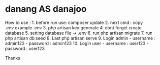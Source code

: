 # danang AS danajoo
How to use :
    1. before run use: composer update 
    2. next cmd : copy .env.example .env
    3. php artisan key:generate
    4. dont forget create database
    5. setting database file -> .env
    6. run php artisan migrate
    7. run php artisan db:seed
    8. Last php artisan serve
    9. Login admin - username : admin123 - password : admin123
    10. Login user - username : user123 - password : user123

Thanks
